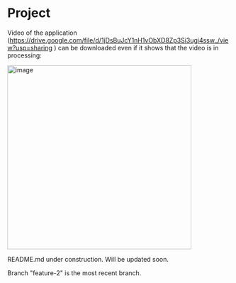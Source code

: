 # Project

Video of the application (https://drive.google.com/file/d/1jDsBuJcY1nH1vObXD8Zp3Si3ugi4ssw_/view?usp=sharing
) can be downloaded even if it shows that the video is in processing:

<img width="415" alt="image" src="https://user-images.githubusercontent.com/56838325/181397494-636ec687-bbfa-48de-b225-5bf3ab862e5c.png">

README.md under construction. Will be updated soon.


Branch "feature-2" is the most recent branch.
